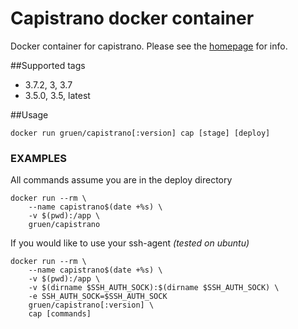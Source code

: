 # Capistrano docker container

Docker container for capistrano. Please see the [homepage](http://capistranorb.com) for info.

##Supported tags
-   3.7.2, 3, 3.7
-   3.5.0, 3.5, latest

##Usage
```shell
docker run gruen/capistrano[:version] cap [stage] [deploy]
```


### EXAMPLES
All commands assume you are in the deploy directory

```
docker run --rm \
    --name capistrano$(date +%s) \
    -v $(pwd):/app \
    gruen/capistrano
```

If you would like to use your ssh-agent _(tested on ubuntu)_
```
docker run --rm \
    --name capistrano$(date +%s) \
    -v $(pwd):/app \
    -v $(dirname $SSH_AUTH_SOCK):$(dirname $SSH_AUTH_SOCK) \
    -e SSH_AUTH_SOCK=$SSH_AUTH_SOCK
    gruen/capistrano[:version] \
    cap [commands]
```
